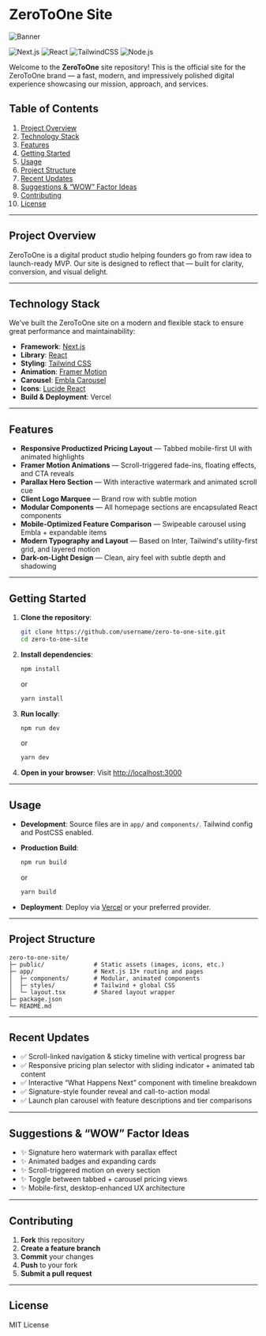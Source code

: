 # ZeroToOne Site

![Banner](public/banner.png)

![Next.js](https://img.shields.io/badge/Next.js-000000?style=for-the-badge&logo=next.js&logoColor=white)
![React](https://img.shields.io/badge/React-20232a?style=for-the-badge&logo=react&logoColor=61DAFB)
![TailwindCSS](https://img.shields.io/badge/Tailwind_CSS-38B2AC?style=for-the-badge&logo=tailwind-css&logoColor=white)
![Node.js](https://img.shields.io/badge/Node.js-339933?style=for-the-badge&logo=node.js&logoColor=white)

Welcome to the **ZeroToOne** site repository! This is the official site for the ZeroToOne brand — a fast, modern, and impressively polished digital experience showcasing our mission, approach, and services.

## Table of Contents
1. [Project Overview](#project-overview)  
2. [Technology Stack](#technology-stack)  
3. [Features](#features)  
4. [Getting Started](#getting-started)  
5. [Usage](#usage)  
6. [Project Structure](#project-structure)  
7. [Recent Updates](#recent-updates)  
8. [Suggestions & “WOW” Factor Ideas](#suggestions--wow-factor-ideas)  
9. [Contributing](#contributing)  
10. [License](#license)

---

## Project Overview

ZeroToOne is a digital product studio helping founders go from raw idea to launch-ready MVP. Our site is designed to reflect that — built for clarity, conversion, and visual delight.

---

## Technology Stack

We’ve built the ZeroToOne site on a modern and flexible stack to ensure great performance and maintainability:

- **Framework**: [Next.js](https://nextjs.org/)  
- **Library**: [React](https://reactjs.org/)  
- **Styling**: [Tailwind CSS](https://tailwindcss.com/)  
- **Animation**: [Framer Motion](https://www.framer.com/motion/)  
- **Carousel**: [Embla Carousel](https://www.embla-carousel.com/)  
- **Icons**: [Lucide React](https://lucide.dev/)  
- **Build & Deployment**: Vercel

---

## Features

- **Responsive Productized Pricing Layout** — Tabbed mobile-first UI with animated highlights
- **Framer Motion Animations** — Scroll-triggered fade-ins, floating effects, and CTA reveals
- **Parallax Hero Section** — With interactive watermark and animated scroll cue
- **Client Logo Marquee** — Brand row with subtle motion
- **Modular Components** — All homepage sections are encapsulated React components
- **Mobile-Optimized Feature Comparison** — Swipeable carousel using Embla + expandable items
- **Modern Typography and Layout** — Based on Inter, Tailwind's utility-first grid, and layered motion
- **Dark-on-Light Design** — Clean, airy feel with subtle depth and shadowing

---

## Getting Started

1. **Clone the repository**:
   ```bash
   git clone https://github.com/username/zero-to-one-site.git
   cd zero-to-one-site
   ```

2. **Install dependencies**:
   ```bash
   npm install
   ```
   or
   ```bash
   yarn install
   ```

3. **Run locally**:
   ```bash
   npm run dev
   ```
   or
   ```bash
   yarn dev
   ```

4. **Open in your browser**:
   Visit [http://localhost:3000](http://localhost:3000)

---

## Usage

- **Development**: Source files are in `app/` and `components/`. Tailwind config and PostCSS enabled.
- **Production Build**:
   ```bash
   npm run build
   ```
   or
   ```bash
   yarn build
   ```

- **Deployment**: Deploy via [Vercel](https://vercel.com) or your preferred provider.

---

## Project Structure

```plaintext
zero-to-one-site/
├─ public/              # Static assets (images, icons, etc.)
├─ app/                 # Next.js 13+ routing and pages
│  ├─ components/       # Modular, animated components
│  ├─ styles/           # Tailwind + global CSS
│  └─ layout.tsx        # Shared layout wrapper
├─ package.json         
└─ README.md
```

---

## Recent Updates

- ✅ Scroll-linked navigation & sticky timeline with vertical progress bar
- ✅ Responsive pricing plan selector with sliding indicator + animated tab content
- ✅ Interactive “What Happens Next” component with timeline breakdown
- ✅ Signature-style founder reveal and call-to-action modal
- ✅ Launch plan carousel with feature descriptions and tier comparisons

---

## Suggestions & “WOW” Factor Ideas

- ✨ Signature hero watermark with parallax effect
- ✨ Animated badges and expanding cards
- ✨ Scroll-triggered motion on every section
- ✨ Toggle between tabbed + carousel pricing views
- ✨ Mobile-first, desktop-enhanced UX architecture

---

## Contributing

1. **Fork** this repository  
2. **Create a feature branch**  
3. **Commit** your changes  
4. **Push** to your fork  
5. **Submit a pull request**

---

## License

MIT License
